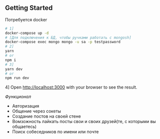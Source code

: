 ## Getting Started

Потребуется docker

```bash
# 1]
docker-compose up -d
# [Для подключения к БД, чтобы ручками работать с mongosh]
docker-compose exec mongo mongo -u sa -p testpassword
# 2] 
yarn
# or
npm i
# 3]
yarn dev
# or
npm run dev
```
4]
Open [http://localhost:3000](http://localhost:3000) with your browser to see the result.

*Функционал*
- Авторизация
- Общение через сокеты
- Создание постов на своей стене
- Вомзожность лайкать посты свои и своих друзей(те, с которыми вы общаетесь)
- Поиск собеседников по имени или почте
